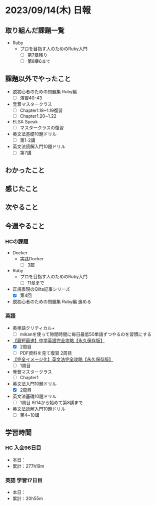 # 2023/09/14(木) 日報

## 取り組んだ課題一覧

- Ruby
  - プロを目指す人のためのRuby入門
    - [ ] 第7章残り
    - [ ] 第8章6まで

## 課題以外でやったこと

- 脱初心者のための問題集 Ruby編
  - [ ] 演習40-43

- 発音マスタークラス
  - [ ] Chapter1.18~1.19復習
  - [ ] Chapter1.20~1.22
- ELSA Speak
  - [ ] マスタークラスの復習
- 英文法基礎10題ドリル
  - [ ] 第1-2講
- 英文法読解入門10題ドリル
  - [ ] 第7講

## わかったこと

## 感じたこと

## 次やること

## 今週やること

### HCの課題

- Docker
  - 実践Docker
    - [ ] 3部

- Ruby
  - プロを目指す人のためのRuby入門
    - [ ] 11章まで

- 正規表現のQiita記事シリーズ
  - [x] 第4回

- 脱初心者のための問題集 Ruby編 進める

### 英語

- 英単語クリティカル+
  - [ ] mikanを使って隙間時間に毎日最低50単語ずつやるのを習慣にする
- [【最短最速】中学英語完全攻略【永久保存版】](https://youtu.be/-d-CgIl1ce4?si=zrok9COv967OIJQ7)
  - [x] 2周目
  - [ ] PDF資料を見て復習 2周目
- [【完全イメージ化】英文法完全攻略【永久保存版】](https://youtu.be/c1xbL9Ql4F0?si=f3kFSn2FOjloqZXc)
  - [ ] 1周目
- 発音マスタークラス
  - [ ] Chapter1
- 英文法入門10題ドリル
  - [x] 2周目
- 英文法基礎10題ドリル
  - [ ] 1周目 9/14から始めて第8講まで
- 英文法読解入門10題ドリル
  - [ ] 第4~10講

## 学習時間

### HC 入会96日目

- 本日：
- 累計：277h19m

### 英語 学習17日目

- 本日：
- 累計：20h55m
